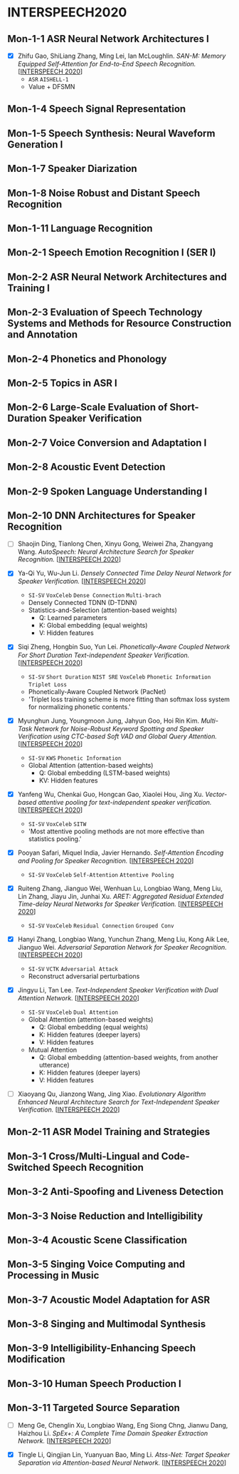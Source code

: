 # INTERSPEECH2020

## Mon-1-1 ASR Neural Network Architectures I

- [x] Zhifu Gao, ShiLiang Zhang, Ming Lei, Ian McLoughlin. *SAN-M: Memory Equipped Self-Attention for End-to-End Speech Recognition.* [[INTERSPEECH 2020](http://www.interspeech2020.org/uploadfile/pdf/Mon-1-1-2.pdf)]
  - `ASR` `AISHELL-1`
  - Value + DFSMN

## Mon-1-4 Speech Signal Representation

## Mon-1-5 Speech Synthesis: Neural Waveform Generation I

## Mon-1-7 Speaker Diarization

## Mon-1-8 Noise Robust and Distant Speech Recognition

## Mon-1-11 Language Recognition

## Mon-2-1 Speech Emotion Recognition I (SER I)

## Mon-2-2 ASR Neural Network Architectures and Training I

## Mon-2-3 Evaluation of Speech Technology Systems and Methods for Resource Construction and Annotation

## Mon-2-4 Phonetics and Phonology

## Mon-2-5 Topics in ASR I

## Mon-2-6 Large-Scale Evaluation of Short-Duration Speaker Verification

## Mon-2-7 Voice Conversion and Adaptation I

## Mon-2-8 Acoustic Event Detection

## Mon-2-9 Spoken Language Understanding I

## Mon-2-10 DNN Architectures for Speaker Recognition

- [ ] Shaojin Ding, Tianlong Chen, Xinyu Gong, Weiwei Zha, Zhangyang Wang. *AutoSpeech: Neural Architecture Search for Speaker Recognition.* [[INTERSPEECH 2020](http://www.interspeech2020.org/uploadfile/pdf/Mon-2-10-1.pdf)]

- [x] Ya-Qi Yu, Wu-Jun Li. *Densely Connected Time Delay Neural Network for Speaker Verification.* [[INTERSPEECH 2020](http://www.interspeech2020.org/uploadfile/pdf/Mon-2-10-2.pdf)]
  - `SI-SV` `VoxCeleb` `Dense Connection` `Multi-brach`
  - Densely Connected TDNN (D-TDNN)
  - Statistics-and-Selection (attention-based weights)
    - Q: Learned parameters
    - K: Global embedding (equal weights)
    - V: Hidden features

- [x] Siqi Zheng, Hongbin Suo, Yun Lei. *Phonetically-Aware Coupled Network For Short Duration Text-independent Speaker Verification.* [[INTERSPEECH 2020](http://www.interspeech2020.org/uploadfile/pdf/Mon-2-10-3.pdf)]
  - `SI-SV` `Short Duration` `NIST SRE` `VoxCeleb` `Phonetic Information` `Triplet Loss`
  - Phonetically-Aware Coupled Network (PacNet)
  - 'Triplet loss training scheme is more fitting than softmax loss system for normalizing phonetic contents.'

- [x] Myunghun Jung, Youngmoon Jung, Jahyun Goo, Hoi Rin Kim. *Multi-Task Network for Noise-Robust Keyword Spotting and Speaker Verification using CTC-based Soft VAD and Global Query Attention.* [[INTERSPEECH 2020](http://www.interspeech2020.org/uploadfile/pdf/Mon-2-10-4.pdf)]
  - `SI-SV` `KWS` `Phonetic Information`
  - Global Attention (attention-based weights)
    - Q: Global embedding (LSTM-based weights)
    - KV: Hidden features

- [x] Yanfeng Wu, Chenkai Guo, Hongcan Gao, Xiaolei Hou, Jing Xu. *Vector-based attentive pooling for text-independent speaker verification.* [[INTERSPEECH 2020](http://www.interspeech2020.org/uploadfile/pdf/Mon-2-10-5.pdf)]
  - `SI-SV` `VoxCeleb` `SITW`
  - 'Most attentive pooling methods are not more effective than statistics pooling.'

- [x] Pooyan Safari, Miquel India, Javier Hernando. *Self-Attention Encoding and Pooling for Speaker Recognition.* [[INTERSPEECH 2020](http://www.interspeech2020.org/uploadfile/pdf/Mon-2-10-6.pdf)]
  - `SI-SV` `VoxCeleb` `Self-Attention` `Attentive Pooling`

- [x] Ruiteng Zhang, Jianguo Wei, Wenhuan Lu, Longbiao Wang, Meng Liu, Lin Zhang, Jiayu Jin, Junhai Xu. *ARET: Aggregated Residual Extended Time-delay Neural Networks for Speaker Verification.* [[INTERSPEECH 2020](http://www.interspeech2020.org/uploadfile/pdf/Mon-2-10-7.pdf)]
  - `SI-SV` `VoxCeleb` `Residual Connection` `Grouped Conv`

- [x] Hanyi Zhang, Longbiao Wang, Yunchun Zhang, Meng Liu, Kong Aik Lee, Jianguo Wei. *Adversarial Separation Network for Speaker Recognition.* [[INTERSPEECH 2020](http://www.interspeech2020.org/uploadfile/pdf/Mon-2-10-8.pdf)]
  - `SI-SV` `VCTK` `Adversarial Attack` 
  - Reconstruct adversarial perturbations

- [x] Jingyu Li, Tan Lee. *Text-Independent Speaker Verification with Dual Attention Network.* [[INTERSPEECH 2020](http://www.interspeech2020.org/uploadfile/pdf/Mon-2-10-9.pdf)]
  - `SI-SV` `VoxCeleb` `Dual Attention`
  - Global Attention (attention-based weights)
    - Q: Global embedding (equal weights)
    - K: Hidden features (deeper layers)
    - V: Hidden features
  - Mutual Attention
    - Q: Global embedding (attention-based weights, from another utterance)
    - K: Hidden features (deeper layers)
    - V: Hidden features

- [ ] Xiaoyang Qu, Jianzong Wang, Jing Xiao. *Evolutionary Algorithm Enhanced Neural Architecture Search for Text-Independent Speaker Verification.* [[INTERSPEECH 2020](http://www.interspeech2020.org/uploadfile/pdf/Mon-2-10-10.pdf)]

## Mon-2-11 ASR Model Training and Strategies

## Mon-3-1 Cross/Multi-Lingual and Code-Switched Speech Recognition

## Mon-3-2 Anti-Spoofing and Liveness Detection

## Mon-3-3 Noise Reduction and Intelligibility

## Mon-3-4 Acoustic Scene Classification

## Mon-3-5 Singing Voice Computing and Processing in Music

## Mon-3-7 Acoustic Model Adaptation for ASR

## Mon-3-8 Singing and Multimodal Synthesis

## Mon-3-9 Intelligibility-Enhancing Speech Modification

## Mon-3-10 Human Speech Production I

## Mon-3-11 Targeted Source Separation  

- [ ] Meng Ge, Chenglin Xu, Longbiao Wang, Eng Siong Chng, Jianwu Dang, Haizhou Li. *SpEx+: A Complete Time Domain Speaker Extraction Network.* [[INTERSPEECH 2020](http://www.interspeech2020.org/uploadfile/pdf/Mon-3-11-1.pdf)]

- [x] Tingle Li, Qingjian Lin, Yuanyuan Bao, Ming Li. *Atss-Net: Target Speaker Separation via Attention-based Neural Network.* [[INTERSPEECH 2020](http://www.interspeech2020.org/uploadfile/pdf/Mon-3-11-2.pdf)]
